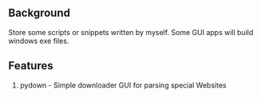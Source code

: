 
## Background

Store some scripts or snippets written by myself. Some GUI apps will build windows exe files.

## Features

1. pydown - Simple downloader GUI for parsing special Websites
